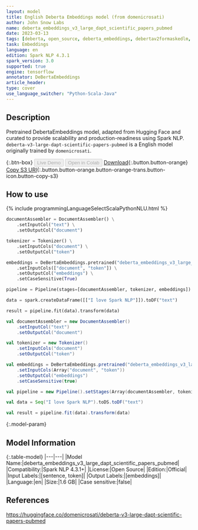 ```yaml
---
layout: model
title: English Deberta Embeddings model (from domenicrosati)
author: John Snow Labs
name: deberta_embeddings_v3_large_dapt_scientific_papers_pubmed
date: 2023-03-13
tags: [deberta, open_source, deberta_embeddings, debertav2formaskedlm, en, tensorflow]
task: Embeddings
language: en
edition: Spark NLP 4.3.1
spark_version: 3.0
supported: true
engine: tensorflow
annotator: DeBertaEmbeddings
article_header:
type: cover
use_language_switcher: "Python-Scala-Java"
---
```


## Description

Pretrained DebertaEmbeddings model, adapted from Hugging Face and curated to provide scalability and production-readiness using Spark NLP. `deberta-v3-large-dapt-scientific-papers-pubmed` is a English model originally trained by `domenicrosati`.

{:.btn-box}
<button class="button button-orange" disabled>Live Demo</button>
<button class="button button-orange" disabled>Open in Colab</button>
[Download](https://s3.amazonaws.com/auxdata.johnsnowlabs.com/public/models/deberta_embeddings_v3_large_dapt_scientific_papers_pubmed_en_4.3.1_3.0_1678700874628.zip){:.button.button-orange}
[Copy S3 URI](s3://auxdata.johnsnowlabs.com/public/models/deberta_embeddings_v3_large_dapt_scientific_papers_pubmed_en_4.3.1_3.0_1678700874628.zip){:.button.button-orange.button-orange-trans.button-icon.button-copy-s3}

## How to use



<div class="tabs-box" markdown="1">
{% include programmingLanguageSelectScalaPythonNLU.html %}

```python
documentAssembler = DocumentAssembler() \
    .setInputCol("text") \
    .setOutputCol("document")

tokenizer = Tokenizer() \
    .setInputCols("document") \
    .setOutputCol("token")

embeddings = DeBertaEmbeddings.pretrained("deberta_embeddings_v3_large_dapt_scientific_papers_pubmed","en") \
    .setInputCols(["document", "token"]) \
    .setOutputCol("embeddings") \
    .setCaseSensitive(True)

pipeline = Pipeline(stages=[documentAssembler, tokenizer, embeddings])

data = spark.createDataFrame([["I love Spark NLP"]]).toDF("text")

result = pipeline.fit(data).transform(data)
```
```scala
val documentAssembler = new DocumentAssembler()
    .setInputCol("text")
    .setOutputCol("document")

val tokenizer = new Tokenizer()
    .setInputCols("document")
    .setOutputCol("token")

val embeddings = DeBertaEmbeddings.pretrained("deberta_embeddings_v3_large_dapt_scientific_papers_pubmed","en")
    .setInputCols(Array("document", "token"))
    .setOutputCol("embeddings")
    .setCaseSensitive(true)

val pipeline = new Pipeline().setStages(Array(documentAssembler, tokenizer, embeddings))

val data = Seq("I love Spark NLP").toDS.toDF("text")

val result = pipeline.fit(data).transform(data)
```
</div>

{:.model-param}
## Model Information

{:.table-model}
|---|---|
|Model Name:|deberta_embeddings_v3_large_dapt_scientific_papers_pubmed|
|Compatibility:|Spark NLP 4.3.1+|
|License:|Open Source|
|Edition:|Official|
|Input Labels:|[sentence, token]|
|Output Labels:|[embeddings]|
|Language:|en|
|Size:|1.6 GB|
|Case sensitive:|false|

## References

https://huggingface.co/domenicrosati/deberta-v3-large-dapt-scientific-papers-pubmed
